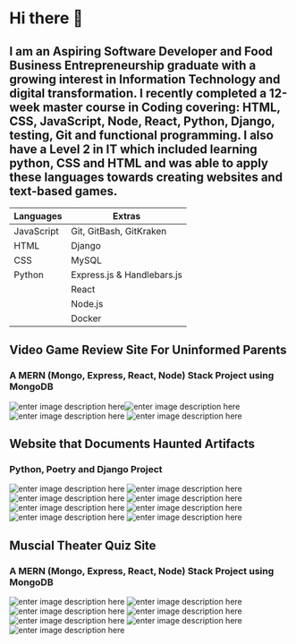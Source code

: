 
# Hi there 👋
## I am an Aspiring Software Developer and Food Business Entrepreneurship graduate with a growing interest in Information Technology and digital transformation. I recently completed a 12-week master course in Coding covering: HTML, CSS, JavaScript, Node, React, Python, Django, testing, Git and functional programming. I also have a Level 2 in IT which included learning python, CSS and HTML and was able to apply these languages towards creating websites and text-based games.

|        Languages        |            Extras              |
|----------------|-------------------------------|
|JavaScript|Git, GitBash, GitKraken           |
|HTML         |Django            |
|CSS          |MySQL|
|Python          |Express.js & Handlebars.js|
|          |React|
|         |Node.js|
|         |Docker|

## **Video Game Review Site For Uninformed Parents**
### A MERN (Mongo, Express, React, Node) Stack Project using MongoDB


![enter image description here](https://lh3.googleusercontent.com/pw/ACtC-3fca4KiLM1wMnyB_ziQIQ6_Yv6DsGHn5KgTfuzhfKazW6hLakLfD8iJ5kRuIxgE3wt36P431laKcTI-k9Zb7TesqKon-8kt_zDXk8jjLZtj7nKpti3k7TCb1KY7kWwiPT4-ZnZjPV3KGUpPp4LXXefw=w691-h347-no)![enter image description here](https://lh3.googleusercontent.com/pw/ACtC-3d-IgEaeBtYBUN7jEs-7wMeVYuPBWzaSenheJKkec2clMUPKkYkfC9N-ozRN0iRl-CBVIb2xExmV3XDkcdcUVla6LbR6LOqKZuUb4BWxbZqX-Jw_xMc8hiGdb-gOa2q_0TRAfRQOl08D5dkmFlp99g6=w689-h344-no)
![enter image description here](https://lh3.googleusercontent.com/pw/ACtC-3eaxmE038EsBnLVGpSrOhdCNmH45Mhr9xYJ4ZU2zYdRsijRNFjTMzaYJyJ38ZeWmcx0UJSANyhTzJM1cIIRLNj7M2ekJm9skitl81IUrr60UdoIC8JMaHIctag4xSoyTWmGOgXvr_do_4_M90iyyV5S=w691-h347-no)
![enter image description here](https://lh3.googleusercontent.com/pw/ACtC-3fGQImPCW0-T0vsglC12Fw8heXdAVg52nDnyhwqGe9KixXFAaotzFfHR6zoIB81cID1VAdLesuGA4-x2difCcvR816oJwPL-iK-OCq3iRJDs0VsK75YZPoIzTmS0_rePaJ1TmOnPc1ULEDUO8NIiyIi=w691-h346-no)
## **Website that Documents Haunted Artifacts**
### Python, Poetry and Django Project
![enter image description here](https://lh3.googleusercontent.com/pw/ACtC-3eUs_s_lZIleX3xsPzq1hsafZIHSCcEPCS7gf8M6KYnph0LEIs37Fjv64k_Oix58ZhawhCqAhOIikxlt8quZziBmbp8ITDw0ytEVHlo_5CkReOOEipX1Fn-9WOCVKFDVfaWXzZLvGA_eIlJjI2YbdUr=w691-h337-no)
![enter image description here](https://lh3.googleusercontent.com/pw/ACtC-3d-G3Kp-nIb5RigB-LqOca43PnrPQWO6hF_fVlPwT-IdM16PDMvX7yv5Fxmo8YKeysvJRqMVAbkQpXunXKM9CqYy4bdKph8JNM-C8taJ5X8b27Enkyi-9sW5xrywGNxx62C8815EuFGXsZNdofF494g=w689-h336-no)
![enter image description here](https://lh3.googleusercontent.com/pw/ACtC-3fcw3kiOMErwzdvQwch9c5lzC2vFpjA0p-J7Xu3MP_aKWbmYwTOA7GkPoooWjAFvv5CiJrotuzXe_pLwS5l8oOS9DN3f1vUAywtFmaHLcUCg3z1dRVFis-hwhI1KeQHrAUs1W59MaIkbsLfcseM8qQi=w691-h337-no)
![enter image description here](https://lh3.googleusercontent.com/pw/ACtC-3eI6DtSII0EHkpGToFBcQCdUz7Kzl6vQXepLoM6hAzsut1TRJrk1pWN7IGyd2Hxn_Qo_h1HhMZPjcOyeDRUyzQPRVnU10wz0JDyoOsGMtSE97oq-toHRjEbwujOCq40x8U9MhTKi3kNIhzOYeOeaMj_=w689-h336-no)
![enter image description here](https://lh3.googleusercontent.com/pw/ACtC-3dWECzdEsOarEhnw6Wb3jejDSs5Hil35ZDs2XC95By964WJZkDrqVagL6m2KyHi6ihPy523A8nKYwdKENyA50u15kUhVi-r4qAVknhPSkUJFz8mNc0UGZG8jijN6kfG-8CbaeaomgwgW_noBAn5pi3d=w689-h334-no)
![enter image description here](https://lh3.googleusercontent.com/pw/ACtC-3c33C5Yrs7HSyxoC9QkgsNckJAlCn7ORX2zZlMB9ElZcBfGtq5v6sWEw4CJRSisuwpz_j4AArHfdnNBfSs9i9xmPwP2NYwZ8n5W_2ydoWSUTVdDDrkw-noaxmx8kbCVg_P8mEFf8ve6I8BSmg-loYrS=w689-h336-no)
![enter image description here](https://lh3.googleusercontent.com/pw/ACtC-3feXTl6UsqAepw4bcwY9NvxCsGh3kjLrPxnICfWhpQ27-bLh9iZZdFRG7HOltKZpeCvvF34PB3Rx_ujoOt3tzbOOpUdOP9qXRQOJ7VRHzwC4Sr8Dojc_14_p4XRa8lMoLPlCJHuSpyvKtpiq83Z1wDe=w691-h338-no)
![enter image description here](https://lh3.googleusercontent.com/pw/ACtC-3f-8MbUrEFDSXtvR628AP_VY-KFiFZrWi30zPqsSw8Xy5idMyl-RCqmfoedmzEAb99NTXliIIMDVtmgVueHL5S5_4LR0sORYbbS--ylq0JXmPcGCdjdgwg1Dbt-JfT0xk4JbSj_LdjzbYgdro_VUTrV=w691-h341-no)
## **Muscial Theater Quiz Site**
### A MERN (Mongo, Express, React, Node) Stack Project using MongoDB
![enter image description here](https://lh3.googleusercontent.com/pw/ACtC-3f2CCPmZWKK4d79ZfiBGlFF2PKwTB-QYHzt4GB9J3G-fz7NB5dSBihHYX6o3x54O016AvqJwFMloUgKO7PmmWdRgPCigqVaNOzb5JXoqW5MyxWpP2y8deBDP0g2ubqu-wegnfItYVOJYIdSfrmLYdFx=w691-h345-no)
![enter image description here](https://lh3.googleusercontent.com/pw/ACtC-3fer7haIZl1gXpP7Juyo1zi92ctzA5mnJ9JgryL19CWtUW0O0kIqZbxOEHY_IcE5qLEyz-b3yKROzEJ3QZy_68I5_5i_4pDeadYWiFBE3PqChyK61h1UYmm1MfXkXhay_cDfZOCsVe6qFgJk1V5Z8v8=w691-h344-no)
![enter image description here](https://lh3.googleusercontent.com/pw/ACtC-3fr8yx3n2bGu_655yzROBK3ge-yaBxHeRRFJX568nl5c9oFEeMgE_4Wf4EQl1ZP-ZF7VbEVRi8G0JcgCfQfveU1wM7veVv1c4IPqTUpZRiy5WinzpoxMrizd3Oc6_arTM1d8CtubKUS8fUUzRYuDZTq=w691-h345-no)
![enter image description here](https://lh3.googleusercontent.com/pw/ACtC-3df1v8F-fi-jtejgs1NCWi7paokCgSHzOIKBZ1XiSWRXQIp_8YuIuQDKR6NUREhKaoPscwDQjkWyGCDzVlIth2mVPOjVIdJgmAkZSZN_shoRLawHeqdQSkgM-_Am9W23AYzGM6XFRIknjMHtdJSE5oL=w689-h345-no)
![enter image description here](https://lh3.googleusercontent.com/pw/ACtC-3fI7YY4vV4DVEBgShTAkq3RKBhiJ0rLJbcf8VE77h9gUm7zFLe82ouNLl8NgRHMRHmbApXlRiKQjMrQXLpA4QYGuwYXjq4WMKGJbe9kSvFztEoaYI6kaJBywYUhc7xwAT4yiEdWciOpLxzIwoRRF1Lo=w691-h344-no)
![enter image description here](https://lh3.googleusercontent.com/pw/ACtC-3eIE0u9tH9w6isUlJfPItcJvRBIqZc0pEPwFN6bk_v5-jpnRuzSQYMihCr5kWUsceJ0hf6JmZA0cC48WPDBXGcwM0WTM5MRhKa7oVIhKphnluJRVwfcGic7bdd0CJtEf1SxN7LngiKYXVN1-tqOjhoO=w691-h346-no)
![enter image description here](https://lh3.googleusercontent.com/pw/ACtC-3dQdx4m5qpIBR7fxDb7wDz5RjrWBwnh_MbopUo_a9H78N1RtOVIuq7Gi07m76AxwSfHMGVUg30MdTYauiJ9PtCPtVx5J-TMNglOOQ1EuNMO3d6xdGmBE1EAv1F-bnMp2fY9srQxJRzuMd3AeRqqIMkv=w691-h346-no)

